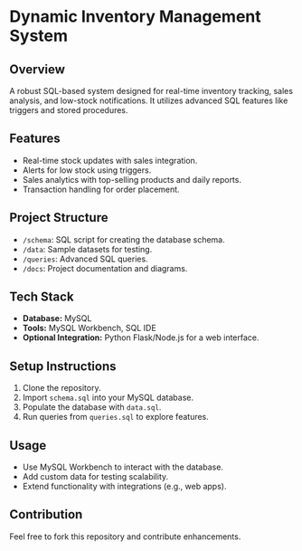 # Dynamic Inventory Management System

## Overview
A robust SQL-based system designed for real-time inventory tracking, sales analysis, and low-stock notifications. It utilizes advanced SQL features like triggers and stored procedures.

## Features
- Real-time stock updates with sales integration.
- Alerts for low stock using triggers.
- Sales analytics with top-selling products and daily reports.
- Transaction handling for order placement.

## Project Structure
- `/schema`: SQL script for creating the database schema.
- `/data`: Sample datasets for testing.
- `/queries`: Advanced SQL queries.
- `/docs`: Project documentation and diagrams.

## Tech Stack
- **Database:** MySQL
- **Tools:** MySQL Workbench, SQL IDE
- **Optional Integration:** Python Flask/Node.js for a web interface.

## Setup Instructions
1. Clone the repository.
2. Import `schema.sql` into your MySQL database.
3. Populate the database with `data.sql`.
4. Run queries from `queries.sql` to explore features.

## Usage
- Use MySQL Workbench to interact with the database.
- Add custom data for testing scalability.
- Extend functionality with integrations (e.g., web apps).

## Contribution
Feel free to fork this repository and contribute enhancements.
